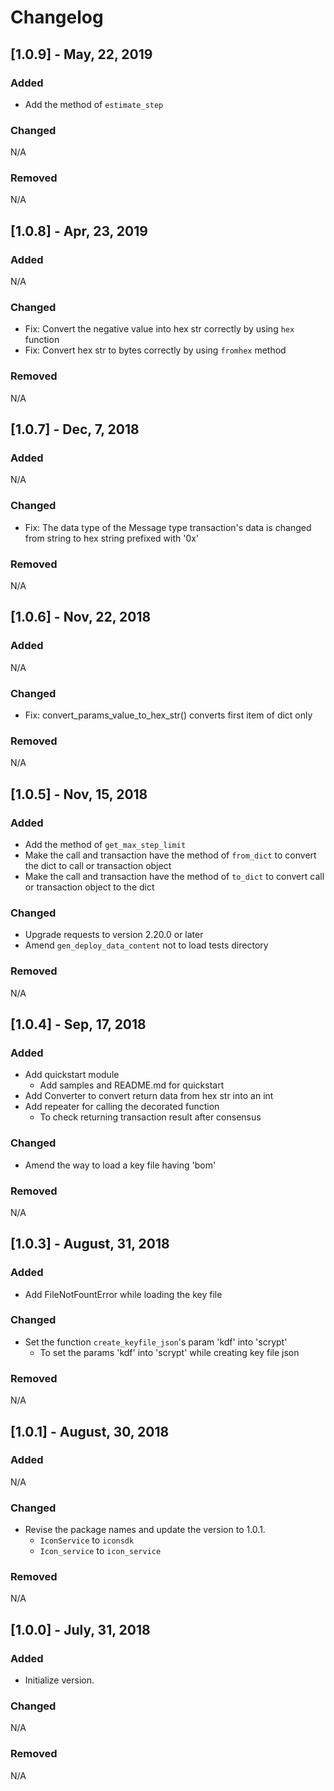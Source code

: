 # Changelog

## [1.0.9] -  May, 22, 2019
### Added
- Add the method of `estimate_step`

### Changed
N/A

### Removed
N/A

## [1.0.8] -  Apr, 23, 2019
### Added
N/A

### Changed
- Fix: Convert the negative value into hex str correctly by using `hex` function 
- Fix: Convert hex str to bytes correctly by using `fromhex` method 

### Removed
N/A

## [1.0.7] -  Dec, 7, 2018
### Added
N/A

### Changed
- Fix: The data type of the Message type transaction's data is changed from string to hex string prefixed with '0x'

### Removed
N/A


## [1.0.6] -  Nov, 22, 2018
### Added
N/A

### Changed
- Fix: convert_params_value_to_hex_str() converts first item of dict only

### Removed
N/A


## [1.0.5] -  Nov, 15, 2018
### Added
- Add the method of `get_max_step_limit`
- Make the call and transaction have the method of `from_dict` to convert the dict to call or transaction object
- Make the call and transaction have the method of `to_dict` to convert call or transaction object to the dict

### Changed
- Upgrade requests to version 2.20.0 or later
- Amend `gen_deploy_data_content` not to load tests directory

### Removed
N/A


## [1.0.4] -  Sep, 17, 2018
### Added
- Add quickstart module
    - Add samples and README.md for quickstart
- Add Converter to convert return data from hex str into an int
- Add repeater for calling the decorated function
    - To check returning transaction result after consensus

### Changed
- Amend the way to load a key file having 'bom'

### Removed
N/A


## [1.0.3] -  August, 31, 2018
### Added
- Add FileNotFountError while loading the key file

### Changed
- Set the function `create_keyfile_json`'s param 'kdf' into 'scrypt'
    - To set the params 'kdf' into 'scrypt' while creating key file json

### Removed
N/A


## [1.0.1] -  August, 30, 2018
### Added
N/A

### Changed
- Revise the package names and update the version to 1.0.1.
    - `IconService` to `iconsdk`
    - `Icon_service` to `icon_service`

### Removed
N/A


## [1.0.0] -  July, 31, 2018
### Added
 - Initialize version.

### Changed
N/A

### Removed
N/A




